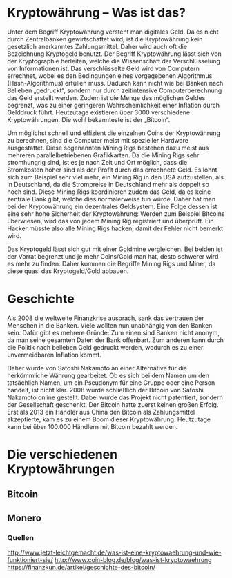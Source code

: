 # Kryptowährung – Was ist das?

Unter dem Begriff Kryptowährung versteht man digitales Geld. Da es nicht durch Zentralbanken gewirtschaftet wird, ist die Kryptowährung 
kein gesetzlich anerkanntes Zahlungsmittel. Daher wird auch oft die Bezeichnung Kryptogeld benutzt. Der Begriff Kryptowährung lässt sich 
von der Kryptographie herleiten, welche die Wissenschaft der Verschlüsselung von Informationen ist. Das verschlüsselte Geld wird von 
Computern errechnet, wobei es den Bedingungen eines vorgegebenen Algorithmus (Hash-Algorithmus) erfüllen muss. Dadurch kann nicht wie 
bei Banken nach Belieben „gedruckt“, sondern nur durch zeitintensive Computerberechnung das Geld erstellt werden. Zudem ist die Menge 
des möglichen Geldes begrenzt, was zu einer geringeren Wahrscheinlichkeit einer Inflation durch Gelddruck führt. Heutzutage existieren über 3000 verschiedene Kryptowährungen. Die wohl bekannteste ist der „Bitcoin“.

Um möglichst schnell und effizient die einzelnen Coins der Kryptowährung zu berechnen, sind die Computer meist mit spezieller Hardware 
ausgestattet.  Diese sogenannten Mining Rigs bestehen dazu meist aus mehreren parallelbetriebenen Grafikkarten. Da die Mining Rigs sehr 
stromhungrig sind, ist es je nach Zeit und Ort möglich, dass die Stromkosten höher sind als der Profit durch das errechnete Geld. Es 
lohnt sich zum Beispiel sehr viel mehr, ein Mining Rig in den USA aufzustellen, als in Deutschland, da die Strompreise in Deutschland 
mehr als doppelt so hoch sind. Diese Mining Rigs koordinieren zudem das Geld, da es keine zentrale Bank gibt, welche dies normalerweise 
tun würde. Daher hat man bei der Kryptowährung ein dezentrales Geldsystem. Eine Folge dessen ist eine sehr hohe Sicherheit der 
Kryptowährung: Werden zum Beispiel Bitcoins überwiesen, wird das von jedem Mining Rig registriert und überprüft. Ein Hacker müsste also 
alle Mining Rigs hacken, damit der Fehler nicht bemerkt wird.

Das Kryptogeld lässt sich gut mit einer Goldmine vergleichen. Bei beiden ist der Vorrat begrenzt und je mehr Coins/Gold man hat, desto 
schwerer wird es mehr zu finden. Daher kommen die Begriffe Mining Rigs und Miner, da diese quasi das Kryptogeld/Gold abbauen.

# Geschichte

Als 2008 die weltweite Finanzkrise ausbrach, sank das vertrauen der Menschen in die Banken. Viele wollten nun unabhängig von den Banken 
sein. Dafür gibt es mehrere Gründe: Zum einen sind Banken nicht anonym, da man seine gesamten Daten der Bank offenbart. Zum anderen kann 
durch die Politik nach belieben Geld gedruckt werden, wodurch es zu einer unvermeidbaren Inflation kommt.

Daher wurde von Satoshi Nakamoto an einer Alternative für die herkömmliche Währung gearbeitet. Ob es sich bei dem Namen um den 
tatsächlich Namen, um ein Pseudonym für eine Gruppe oder eine Person handelt, ist nicht klar. 2008 wurde schließlich der Bitcoin von 
Satoshi Nakamoto online gestellt. Dabei wurde das Projekt nicht patentiert, sondern der Gesellschaft geschenkt. Der Bitcoin hatte zuerst 
keinen großen Erfolg. Erst als 2013 ein Händler aus China den Bitcoin als Zahlungsmittel akzeptierte, kam es zu einem Boom dieser 
Kryptowährung. Heutzutage kann bei über 100.000 Händlern mit Bitcoin bezahlt werden.


# Die verschiedenen Kryptowährungen
## Bitcoin
## Monero


### Quellen
http://www.jetzt-leichtgemacht.de/was-ist-eine-kryptowaehrung-und-wie-funktioniert-sie/
http://www.coin-blog.de/blog/was-ist-kryptowaehrung
https://finanzkun.de/artikel/geschichte-des-bitcoin/
